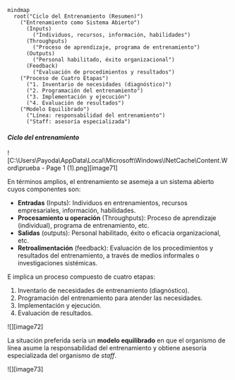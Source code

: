 ```mermaid
mindmap
  root("Ciclo del Entrenamiento (Resumen)")
    ("Entrenamiento como Sistema Abierto")
      (Inputs)
        ("Individuos, recursos, información, habilidades")
      (Throughputs)
        ("Proceso de aprendizaje, programa de entrenamiento")
      (Outputs)
        ("Personal habilitado, éxito organizacional")
      (Feedback)
        ("Evaluación de procedimientos y resultados")
    ("Proceso de Cuatro Etapas")
      ("1. Inventario de necesidades (diagnóstico)")
      ("2. Programación del entrenamiento")
      ("3. Implementación y ejecución")
      ("4. Evaluación de resultados")
    ("Modelo Equilibrado")
      ("Línea: responsabilidad del entrenamiento")
      ("Staff: asesoría especializada")
```

#### ***Ciclo del entrenamiento***

![C:\\Users\\Payoda\\AppData\\Local\\Microsoft\\Windows\\INetCache\\Content.Word\\prueba - Page 1 (1).png][image71]

En términos amplios, el entrenamiento se asemeja a un sistema abierto cuyos componentes son:

* **Entradas** (Inputs): Individuos en entrenamientos, recursos empresariales, información, habilidades.  
* **Procesamiento u operación** (Throughputs): Proceso de aprendizaje (individual), programa de entrenamiento, etc.   
* **Salidas** (outputs): Personal habilitado, éxito o eficacia organizacional, etc.  
* **Retroalimentación** (feedback): Evaluación de los procedimientos y resultados del entrenamiento, a través de medios informales o investigaciones sistémicas. 

E implica un proceso compuesto de cuatro etapas: 

1. Inventario de necesidades de entrenamiento (diagnóstico).  
2. Programación del entrenamiento para atender las necesidades.  
3. Implementación y ejecución.  
4. Evaluación de resultados.

![][image72]

La situación preferida sería un **modelo equilibrado** en que el organismo de línea asume la responsabilidad del entrenamiento y obtiene asesoría especializada del organismo de *staff*.

![][image73] 